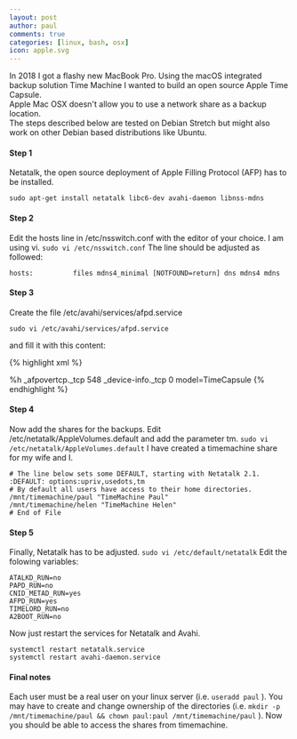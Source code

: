 ```yaml
---
layout: post
author: paul
comments: true
categories: [linux, bash, osx]
icon: apple.svg
---
```

In 2018 I got a flashy new MacBook Pro. Using the macOS integrated backup solution Time Machine I wanted to build an open source Apple Time Capsule.  
Apple Mac OSX doesn't allow you to use a network share as a backup location.  
The steps described below are tested on Debian Stretch but might also work on other Debian based distributions like Ubuntu.

#### Step 1  
Netatalk, the open source deployment of Apple Filling Protocol (AFP) has to be installed.

`sudo apt-get install netatalk libc6-dev avahi-daemon libnss-mdns`

#### Step 2  
Edit the hosts line in /etc/nsswitch.conf with the editor of your choice. I am using vi.
`sudo vi /etc/nsswitch.conf`
The line should be adjusted as followed:
```
hosts:          files mdns4_minimal [NOTFOUND=return] dns mdns4 mdns
```

#### Step 3  
Create the file /etc/avahi/services/afpd.service

`sudo vi /etc/avahi/services/afpd.service`

and fill it with this content:

{% highlight xml %}
<?xml version="1.0" standalone='no'?><!--*-nxml-*-->
<!DOCTYPE service-group SYSTEM "avahi-service.dtd">
<service-group>
    <name replace-wildcards="yes">%h</name>
    <service>
        <type>_afpovertcp._tcp</type>
        <port>548</port>
    </service>
    <service>
        <type>_device-info._tcp</type>
        <port>0</port>
        <txt-record>model=TimeCapsule</txt-record>
    </service>
</service-group>
{% endhighlight %}

#### Step 4  
Now add the shares for the backups. Edit /etc/netatalk/AppleVolumes.default and add the parameter tm.
`sudo vi /etc/netatalk/AppleVolumes.default`
I have created a timemachine share for my wife and I.

```
# The line below sets some DEFAULT, starting with Netatalk 2.1.
:DEFAULT: options:upriv,usedots,tm
# By default all users have access to their home directories.
/mnt/timemachine/paul "TimeMachine Paul"
/mnt/timemachine/helen "TimeMachine Helen"
# End of File
```

#### Step 5  
Finally, Netatalk has to be adjusted.
`sudo vi /etc/default/netatalk`
Edit the folowing variables:
```
ATALKD_RUN=no
PAPD_RUN=no
CNID_METAD_RUN=yes
AFPD_RUN=yes
TIMELORD_RUN=no
A2BOOT_RUN=no
```
Now just restart the services for Netatalk and Avahi.
```
systemctl restart netatalk.service
systemctl restart avahi-daemon.service
```
#### Final notes  
Each user must be a real user on your linux server (i.e. `useradd paul` ).
You may have to create and change ownership of the directories (i.e. `mkdir -p /mnt/timemachine/paul && chown paul:paul /mnt/timemachine/paul` ).
Now you should be able to access the shares from timemachine.
